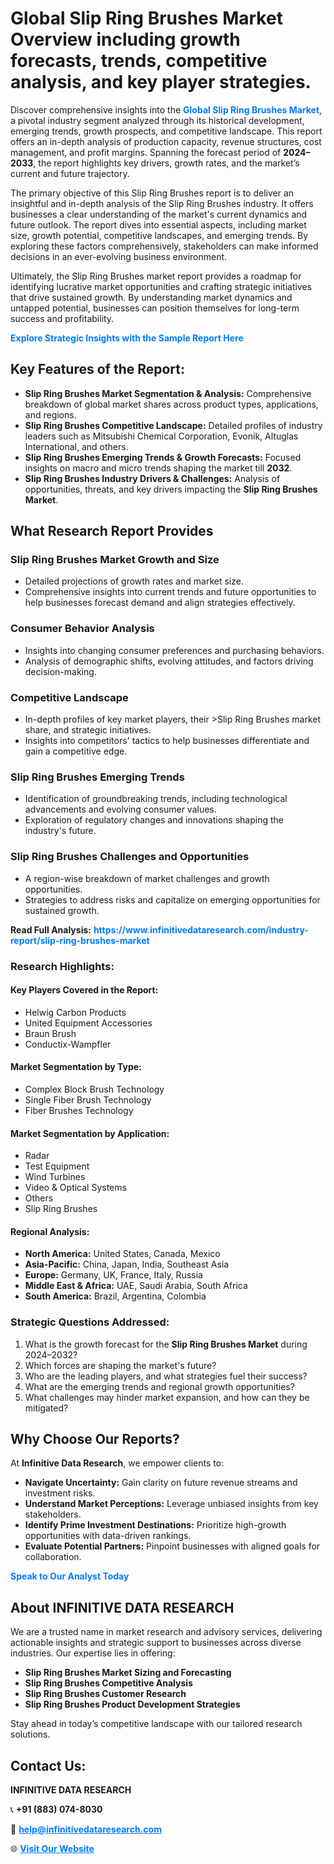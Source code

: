 <h1>Global Slip Ring Brushes Market Overview including growth forecasts, trends, competitive analysis, and key player strategies.</h1>
<p>
Discover comprehensive insights into the 
<a href="https://www.infinitivedataresearch.com/industry-report/slip-ring-brushes-market" rel="dofollow" style="color: #007BFF; text-decoration: none;"><strong>Global Slip Ring Brushes Market</strong></a>, a pivotal industry segment analyzed through its historical development, emerging trends, growth prospects, and competitive landscape. This report offers an in-depth analysis of production capacity, revenue structures, cost management, and profit margins. Spanning the forecast period of <strong>2024–2033</strong>, the report highlights key drivers, growth rates, and the market’s current and future trajectory.
</p>
<p>
The primary objective of this Slip Ring Brushes report is to deliver an insightful and in-depth analysis of the Slip Ring Brushes industry. It offers businesses a clear understanding of the market's current dynamics and future outlook. The report dives into essential aspects, including market size, growth potential, competitive landscapes, and emerging trends. By exploring these factors comprehensively, stakeholders can make informed decisions in an ever-evolving business environment.
</p>
<p>
Ultimately, the Slip Ring Brushes market report provides a roadmap for identifying lucrative market opportunities and crafting strategic initiatives that drive sustained growth. By understanding market dynamics and untapped potential, businesses can position themselves for long-term success and profitability.
</p>
<p>
<a href="https://www.infinitivedataresearch.com/request-sample/reportId=102738" style="color: #007BFF; text-decoration: none;"><strong>Explore Strategic Insights with the Sample Report Here</strong></a>
</p>

<h2>Key Features of the Report:</h2>
<ul>
<li><strong>Slip Ring Brushes Market Segmentation & Analysis:</strong> Comprehensive breakdown of global market shares across product types, applications, and regions.</li>
<li><strong>Slip Ring Brushes Competitive Landscape:</strong> Detailed profiles of industry leaders such as Mitsubishi Chemical Corporation, Evonik, Altuglas International, and others.</li>
<li><strong>Slip Ring Brushes Emerging Trends & Growth Forecasts:</strong> Focused insights on macro and micro trends shaping the market till <strong>2032</strong>.</li>
<li><strong>Slip Ring Brushes Industry Drivers & Challenges:</strong> Analysis of opportunities, threats, and key drivers impacting the <strong>Slip Ring Brushes Market</strong>.</li>
</ul>

<h2>What Research Report Provides</h2>
<h3>Slip Ring Brushes Market Growth and Size</h3>
<ul>
<li>Detailed projections of growth rates and market size.</li>
<li>Comprehensive insights into current trends and future opportunities to help businesses forecast demand and align strategies effectively.</li>
</ul>

<h3>Consumer Behavior Analysis</h3>
<ul>
<li>Insights into changing consumer preferences and purchasing behaviors.</li>
<li>Analysis of demographic shifts, evolving attitudes, and factors driving decision-making.</li>
</ul>

<h3>Competitive Landscape</h3>
<ul>
<li>In-depth profiles of key market players, their >Slip Ring Brushes market share, and strategic initiatives.</li>
<li>Insights into competitors' tactics to help businesses differentiate and gain a competitive edge.</li>
</ul>

<h3>Slip Ring Brushes Emerging Trends</h3>
<ul>
<li>Identification of groundbreaking trends, including technological advancements and evolving consumer values.</li>
<li>Exploration of regulatory changes and innovations shaping the industry's future.</li>
</ul>

<h3>Slip Ring Brushes Challenges and Opportunities</h3>
<ul>
<li>A region-wise breakdown of market challenges and growth opportunities.</li>
<li>Strategies to address risks and capitalize on emerging opportunities for sustained growth.</li>
</ul>
<p><strong>Read Full Analysis:</strong> <a href="https://www.infinitivedataresearch.com/industry-report/slip-ring-brushes-market" rel="dofollow" style="color: #007BFF; text-decoration: none;"><strong>https://www.infinitivedataresearch.com/industry-report/slip-ring-brushes-market</strong></a></p>
<h3>Research Highlights:</h3>
<h4>Key Players Covered in the Report:</h4>
<ul><li>Helwig Carbon Products</li><li>United Equipment Accessories</li><li>Braun Brush</li><li>Conductix-Wampfler</li></ul>
<h4>Market Segmentation by Type:</h4>
<ul><li>Complex Block Brush Technology</li><li>Single Fiber Brush Technology</li><li>Fiber Brushes Technology</li></ul>
<h4>Market Segmentation by Application:</h4>
<ul><li>Radar</li><li>Test Equipment</li><li>Wind Turbines</li><li>Video &amp; Optical Systems</li><li>Others</li><li>Slip Ring Brushes</li></ul>

<h4>Regional Analysis:</h4>
<ul>
<li><strong>North America:</strong> United States, Canada, Mexico</li>
<li><strong>Asia-Pacific:</strong> China, Japan, India, Southeast Asia</li>
<li><strong>Europe:</strong> Germany, UK, France, Italy, Russia</li>
<li><strong>Middle East & Africa:</strong> UAE, Saudi Arabia, South Africa</li>
<li><strong>South America:</strong> Brazil, Argentina, Colombia</li>
</ul>

<h3>Strategic Questions Addressed:</h3>
<ol>
<li>What is the growth forecast for the <strong>Slip Ring Brushes Market</strong> during 2024–2032?</li>
<li>Which forces are shaping the market's future?</li>
<li>Who are the leading players, and what strategies fuel their success?</li>
<li>What are the emerging trends and regional growth opportunities?</li>
<li>What challenges may hinder market expansion, and how can they be mitigated?</li>
</ol>

<h2>Why Choose Our Reports?</h2>
<p>At <strong>Infinitive Data Research</strong>, we empower clients to:</p>
<ul>
<li><strong>Navigate Uncertainty:</strong> Gain clarity on future revenue streams and investment risks.</li>
<li><strong>Understand Market Perceptions:</strong> Leverage unbiased insights from key stakeholders.</li>
<li><strong>Identify Prime Investment Destinations:</strong> Prioritize high-growth opportunities with data-driven rankings.</li>
<li><strong>Evaluate Potential Partners:</strong> Pinpoint businesses with aligned goals for collaboration.</li>
</ul>
<p><a href="https://www.infinitivedataresearch.com/industry-report/slip-ring-brushes-market" rel="dofollow" style="color: #007BFF; text-decoration: none;"><strong>Speak to Our Analyst Today</strong></a></p>

<h2>About INFINITIVE DATA RESEARCH</h2>
<p>We are a trusted name in market research and advisory services, delivering actionable insights and strategic support to businesses across diverse industries. Our expertise lies in offering:</p>
<ul>
<li><strong>Slip Ring Brushes Market Sizing and Forecasting</strong></li>
<li><strong>Slip Ring Brushes Competitive Analysis</strong></li>
<li><strong>Slip Ring Brushes Customer Research</strong></li>
<li><strong>Slip Ring Brushes Product Development Strategies</strong></li>
</ul>
<p>Stay ahead in today’s competitive landscape with our tailored research solutions.</p>

<h2>Contact Us:</h2>
<p><strong>INFINITIVE DATA RESEARCH</strong></p>
<p>📞 <strong>+91 (883) 074-8030</strong></p>
<p>📧 <strong><a href="mailto:help@infinitivedataresearch.com" style="color: #007BFF;">help@infinitivedataresearch.com</a></strong></p>
<p>🌐 <strong><a href="https://www.infinitivedataresearch.com" rel="dofollow" style="color: #007BFF;">Visit Our Website</a></strong></p>